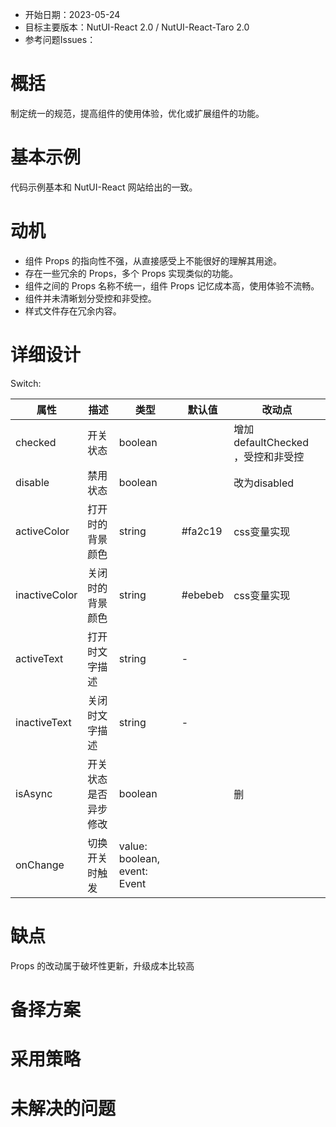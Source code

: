 - 开始日期：2023-05-24
- 目标主要版本：NutUI-React 2.0 / NutUI-React-Taro 2.0
- 参考问题Issues：

# 概括

制定统一的规范，提高组件的使用体验，优化或扩展组件的功能。


# 基本示例

代码示例基本和 NutUI-React 网站给出的一致。


# 动机

- 组件 Props 的指向性不强，从直接感受上不能很好的理解其用途。
- 存在一些冗余的 Props，多个 Props 实现类似的功能。
- 组件之间的 Props 名称不统一，组件 Props 记忆成本高，使用体验不流畅。
- 组件并未清晰划分受控和非受控。
- 样式文件存在冗余内容。


# 详细设计


Switch:

| 属性 | 描述 | 类型 | 默认值 | 改动点 |
| --- | --- | --- | --- | --- |
| checked | 开关状态 | boolean |  | 增加defaultChecked ，受控和非受控 |
| disable | 禁用状态 | boolean |  | 改为disabled |
| activeColor | 打开时的背景颜色 | string | #fa2c19 | css变量实现 |
| inactiveColor | 关闭时的背景颜色 | string | #ebebeb | css变量实现 |
| activeText | 打开时文字描述 | string | - |  |
| inactiveText | 关闭时文字描述 | string | - |  |
| isAsync | 开关状态是否异步修改 | boolean |  | 删 |
| onChange | 切换开关时触发 | value: boolean, event: Event |  |  |


# 缺点

Props 的改动属于破坏性更新，升级成本比较高

# 备择方案


# 采用策略


# 未解决的问题

